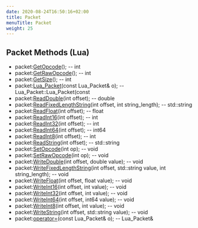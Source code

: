 ```yaml
---
date: 2020-08-24T16:50:16+02:00
title: Packet
menuTitle: Packet
weight: 25
---
```


## Packet Methods (Lua)
- packet:[GetOpcode](getopcode)(); -- int
- packet:[GetRawOpcode](getrawopcode)(); -- int
- packet:[GetSize](getsize)(); -- int
- packet:[Lua_Packet](lua_packet)(const Lua_Packet& o); -- Lua_Packet::Lua_Packet(const
- packet:[ReadDouble](readdouble)(int offset); -- double
- packet:[ReadFixedLengthString](readfixedlengthstring)(int offset, int string_length); -- std::string
- packet:[ReadFloat](readfloat)(int offset); -- float
- packet:[ReadInt16](readint16)(int offset); -- int
- packet:[ReadInt32](readint32)(int offset); -- int
- packet:[ReadInt64](readint64)(int offset); -- int64
- packet:[ReadInt8](readint8)(int offset); -- int
- packet:[ReadString](readstring)(int offset); -- std::string
- packet:[SetOpcode](setopcode)(int op); -- void
- packet:[SetRawOpcode](setrawopcode)(int op); -- void
- packet:[WriteDouble](writedouble)(int offset, double value); -- void
- packet:[WriteFixedLengthString](writefixedlengthstring)(int offset, std::string value, int string_length); -- void
- packet:[WriteFloat](writefloat)(int offset, float value); -- void
- packet:[WriteInt16](writeint16)(int offset, int value); -- void
- packet:[WriteInt32](writeint32)(int offset, int value); -- void
- packet:[WriteInt64](writeint64)(int offset, int64 value); -- void
- packet:[WriteInt8](writeint8)(int offset, int value); -- void
- packet:[WriteString](writestring)(int offset, std::string value); -- void
- packet:[operator=](operator=)(const Lua_Packet& o); -- Lua_Packet&